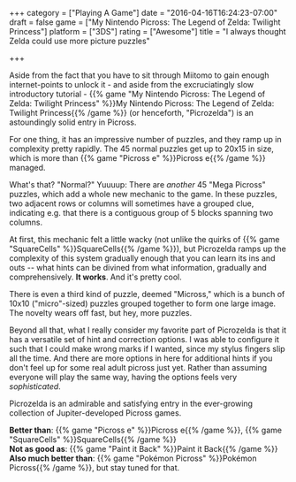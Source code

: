 +++
category = ["Playing A Game"]
date = "2016-04-16T16:24:23-07:00"
draft = false
game = ["My Nintendo Picross: The Legend of Zelda: Twilight Princess"]
platform = ["3DS"]
rating = ["Awesome"]
title = "I always thought Zelda could use more picture puzzles"

+++

Aside from the fact that you have to sit through Miitomo to gain enough internet-points to unlock it - and aside from the excruciatingly slow introductory tutorial - {{% game "My Nintendo Picross: The Legend of Zelda: Twilight Princess" %}}My Nintendo Picross: The Legend of Zelda: Twilight Princess{{% /game %}} (or henceforth, "Picrozelda") is an astoundingly solid entry in Picross.

For one thing, it has an impressive number of puzzles, and they ramp up in complexity pretty rapidly.  The 45 normal puzzles get up to 20x15 in size, which is more than {{% game "Picross e" %}}Picross e{{% /game %}} managed.

What's that?  "Normal?"  Yuuuup: There are <i>another</i> 45 "Mega Picross" puzzles, which add a whole new mechanic to the game.  In these puzzles, two adjacent rows or columns will sometimes have a grouped clue, indicating e.g. that there is a contiguous group of 5 blocks spanning two columns.

At first, this mechanic felt a little wacky (not unlike the quirks of {{% game "SquareCells" %}}SquareCells{{% /game %}}), but Picrozelda ramps up the complexity of this system gradually enough that you can learn its ins and outs -- what hints can be divined from what information, gradually and comprehensively.  <b>It works</b>.  And it's pretty cool.

There is even a third kind of puzzle, deemed "Micross," which is a bunch of 10x10 ("micro"-sized) puzzles grouped together to form one large image.  The novelty wears off fast, but hey, more puzzles.

Beyond all that, what I really consider my favorite part of Picrozelda is that it has a versatile set of hint and correction options.  I was able to configure it such that I could make wrong marks if I wanted, since my stylus fingers slip all the time.  And there are more options in here for additional hints if you don't feel up for some real adult picross just yet.  Rather than assuming everyone will play the same way, having the options feels very <i>sophisticated</i>.

Picrozelda is an admirable and satisfying entry in the ever-growing collection of Jupiter-developed Picross games.

<b>Better than</b>: {{% game "Picross e" %}}Picross e{{% /game %}}, {{% game "SquareCells" %}}SquareCells{{% /game %}}  
<b>Not as good as</b>: {{% game "Paint it Back" %}}Paint it Back{{% /game %}}  
<b>Also much better than</b>: {{% game "Pok&eacute;mon Picross" %}}Pok&eacute;mon Picross{{% /game %}}, but stay tuned for that.
